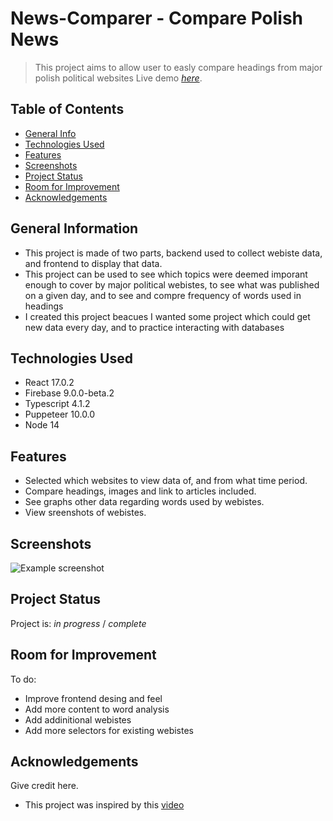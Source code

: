 <!-- A README needs to answer the following what, why, and how:

What was your motivation?
Why did you build this project?
What problem does it solve?
What did you learn?
What makes your project stand out? If your project has a lot of features, consider adding a "Features" section and listing them here. -->

# News-Comparer - Compare Polish News

> This project aims to allow user to easly compare headings from major polish political websites
> Live demo [_here_](https://newscomparer.web.app).
  
## Table of Contents

- [General Info](#general-information)
- [Technologies Used](#technologies-used)
- [Features](#features)
- [Screenshots](#screenshots)
- [Project Status](#project-status)
- [Room for Improvement](#room-for-improvement)
- [Acknowledgements](#acknowledgements)

## General Information

- This project is made of two parts, backend used to collect webiste data, and frontend  to display that data.
- This project can be used to see which topics were deemed imporant enough to cover by major political webistes, to see what was published on a given day, and to see and compre frequency of words used in headings
- I created this project beacues I wanted some project which could get new data every day, and to practice interacting with databases
## Technologies Used

- React 17.0.2
- Firebase 9.0.0-beta.2
- Typescript 4.1.2
- Puppeteer 10.0.0
- Node 14

## Features

- Selected which websites to view data of, and from what time period.
- Compare headings, images and link to articles included.
- See graphs other data regarding words used by webistes.
- View sreenshots of webistes.

## Screenshots

![Example screenshot](./img/screenshot.png)

## Project Status

Project is: _in progress_ / _complete_ 
## Room for Improvement
To do:

- Improve frontend desing and feel
- Add more content to word analysis
- Add addinitional webistes
- Add more selectors for existing webistes

## Acknowledgements

Give credit here.

- This project was inspired by this [video](https://www.youtube.com/watch?v=JTOJsU3FSD8&t=149s)



<!-- ## License -->
<!-- This project is open source and available under the [... License](). -->

